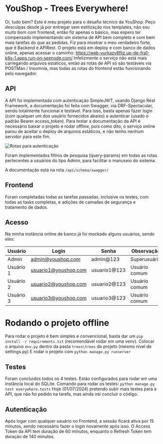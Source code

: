 # YouShop - Trees Everywhere!

Oi, tudo bem?
Este é meu projeto para o desafio técnico da YouShop.
Peço desculpas desde já por entregar sem estilização nos templates, não sou muito bom com frontend, então fiz apenas o básico, mas espero ter compensado implementando um sistema de API bem completo e com bem mais tarefas do que as pedidas. Fiz para mostrar o meu verdadeiro forte, que é Backend e APIRest.
O projeto está em deploy e com banco de dados online, apenas acessar o caminho: 
https://web-vurkazv8fljz.up-de-fra1-k8s-1.apps.run-on-seenode.com/
Infelizmente o serviço não está mais carregando arquivos estáticos, então as rotas de API só são testáveis via POSTMan / Insomnia, mas todas as rotas do frontend estão funcionando pelo navegador.

## API

A API foi implementada com autenticação SimpleJWT, usando Django Rest Framework, a documentação foi feita com Swagger, via DRF-Spectacular, sendo totalmente funcional e testável. Para isso, basta apenas fazer login (com qualquer um dos usuário fornecidos abaixo) e autenticar (usado o padrão Bearer access_token). Para testar a documentação da API é necessário baixar o projeto e rodar offline, pois como dito, o serviço online parou de aceitar o deploy de arquivos estáticos, e não tenho nenhum servidor para este fim.

<img src="https://imgur.com/d0BpSwj" alt="Rotas para autenticação">

Foram implementados filtros de pesquisa (query-params) em todas as rotas pertecentes a usuários do tipo Admin, para facilitar o manuseio do sistema.

A documentação está na rota `/api/schema/swagger/`

## Frontend

Foram completadas todas as tarefas passadas, inclusive os testes, com todas as tasks completas, e adições de camadas de segurança e tratamento de dados.


## Acesso

Na minha instância online de banco já foi mockado alguns usuários, sendo eles:

|  Usuário    |Login                 |Senha              |Observação        |
|-------------|----------------------|-------------------|------------------|
|Admin        |admin@youshop.com     |admin@123          |Superusuário
|Usuário 1    |usuario1@youshop.com  |usuario1@123       |Usuário comum
|Usuário 2    |usuario2@youshop.com  |usuario2@123       |Usuário comum
|Usuário 3    |usuario3@youshop.com  |usuario3@123       |Usuário comum



# Rodando o projeto offline

Para rodar o projeto é bem simples e convencional, basta dar um `pip install -r requirements.txt` (recomendável rodar em uma venv).
Colocar o arquivo `env.py` dentro da pasta `trees\trees` do projeto (mesmo nível de settings.py)
E rodar o projeto com `python manage.py runserver`

## Testes

Foram concluidos todos os 4 testes. Estão configurados para rodar em uma instância local do SQLite.
Comando para rodar os testes: `python manage.py test everywhere.tests`
Hoje (01/07/2024) pretendo subir mais testes para a API, que não foi pedido na tarefa, mas ainda irei concluir o código.

## Autenticação

Após logar com qualquer usuário no Frontend, a sessão ficará ativa por 15 minutos, sendo necessário fazer o login novamente após isso.
O Access Token da API tem duração de 60 minutos, enquanto o Refresh Token tem duração de 140 minutos.
